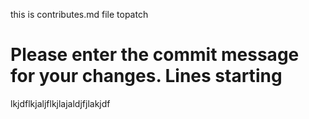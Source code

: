 this is contributes.md file topatch
# Please enter the commit message for your changes. Lines starting
 lkjdflkjaljflkjlajaldjfjlakjdf





